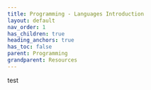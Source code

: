 ```yaml
---
title: Programming - Languages Introduction
layout: default
nav_order: 1
has_children: true
heading_anchors: true
has_toc: false
parent: Programming
grandparent: Resources
---
```

test